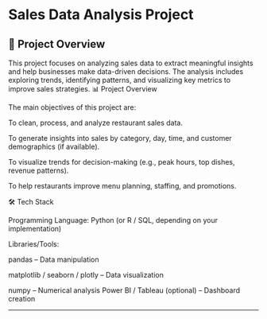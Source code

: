 # Sales Data Analysis Project

## 📖 Project Overview
This project focuses on analyzing sales data to extract meaningful insights and help businesses make data-driven decisions. The analysis includes exploring trends, identifying patterns, and visualizing key metrics to improve sales strategies.
📊 Project Overview

The main objectives of this project are:

To clean, process, and analyze restaurant sales data.

To generate insights into sales by category, day, time, and customer demographics (if available).

To visualize trends for decision-making (e.g., peak hours, top dishes, revenue patterns).

To help restaurants improve menu planning, staffing, and promotions.

🛠️ Tech Stack

Programming Language: Python (or R / SQL, depending on your implementation)

Libraries/Tools:

pandas – Data manipulation

matplotlib / seaborn / plotly – Data visualization

numpy – Numerical analysis
Power BI / Tableau (optional) – Dashboard creation

---
